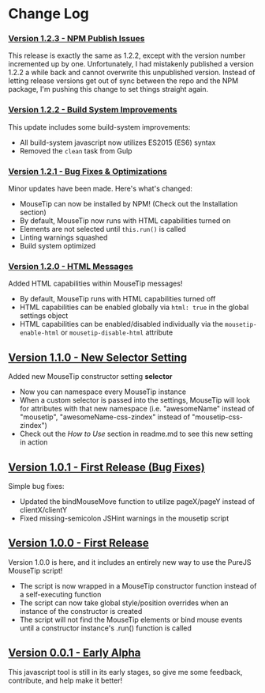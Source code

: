# Change Log

### [Version 1.2.3 - NPM Publish Issues](https://github.com/joeleisner/purejs-mousetip/releases/tag/v1.2.3)
This release is exactly the same as 1.2.2, except with the version number incremented up by one. Unfortunately, I had mistakenly published a version 1.2.2 a while back and cannot overwrite this unpublished version. Instead of letting release versions get out of sync between the repo and the NPM package, I'm pushing this change to set things straight again.

### [Version 1.2.2 - Build System Improvements](https://github.com/joeleisner/purejs-mousetip/releases/tag/v1.2.2)
This update includes some build-system improvements:
* All build-system javascript now utilizes ES2015 (ES6) syntax
* Removed the `clean` task from Gulp

### [Version 1.2.1 - Bug Fixes & Optimizations](https://github.com/joeleisner/purejs-mousetip/releases/tag/v1.2.1)
Minor updates have been made. Here's what's changed:
* MouseTip can now be installed by NPM! (Check out the Installation section)
* By default, MouseTip now runs with HTML capabilities turned on
* Elements are not selected until `this.run()` is called
* Linting warnings squashed
* Build system optimized

### [Version 1.2.0 - HTML Messages](https://github.com/joeleisner/purejs-mousetip/releases/tag/v1.2.0)
Added HTML capabilities within MouseTip messages!
* By default, MouseTip runs with HTML capabilities turned off
* HTML capabilities can be enabled globally via `html: true` in the global settings object
* HTML capabilities can be enabled/disabled individually via the `mousetip-enable-html` or `mousetip-disable-html` attribute

## [Version 1.1.0 - New Selector Setting](https://github.com/joeleisner/purejs-mousetip/releases/tag/v1.1.0)
Added new MouseTip constructor setting **selector**
* Now you can namespace every MouseTip instance
* When a custom selector is passed into the settings, MouseTip will look for attributes with that new namespace (i.e. "awesomeName" instead of "mousetip", "awesomeName-css-zindex" instead of "mousetip-css-zindex")
* Check out the *How to Use* section in readme.md to see this new setting in action

## [Version 1.0.1 - First Release (Bug Fixes)](https://github.com/joeleisner/purejs-mousetip/releases/tag/v1.0.1)
Simple bug fixes:
* Updated the bindMouseMove function to utilize pageX/pageY instead of clientX/clientY
* Fixed missing-semicolon JSHint warnings in the mousetip script

## [Version 1.0.0 - First Release](https://github.com/joeleisner/purejs-mousetip/releases/tag/v1.0.0)
Version 1.0.0 is here, and it includes an entirely new way to use the PureJS MouseTip script!
* The script is now wrapped in a MouseTip constructor function instead of a self-executing function
* The script can now take global style/position overrides when an instance of the constructor is created
* The script will not find the MouseTip elements or bind mouse events until a constructor instance's .run() function is called

## [Version 0.0.1 - Early Alpha](https://github.com/joeleisner/purejs-mousetip/releases/tag/v0.0.1)
This javascript tool is still in its early stages, so give me some feedback, contribute, and help make it better!
